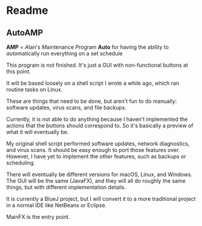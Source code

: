 # Readme

## AutoAMP

**AMP** = *A*lan's *M*aintenance *P*rogram
**Auto** for having the ability to *auto*matically run everything on a set schedule

This program is not finished. It's just a GUI with non-functional buttons at this point.

It will be based loosely on a shell script I wrote a while ago, which ran routine tasks on Linux.

These are things that need to be done, but aren't fun to do manually: software updates, virus scans, and file backups.

Currently, it is not able to do anything because I haven't implemented the actions that the buttons should correspond to.
So it's basically a preview of what it will eventually be.

My original shell script performed software updates, network diagnostics, and virus scans. It should be easy enough to port those features over. However, I have yet to implement the other features, such as backups or scheduling.

There will eventually be different versions for macOS, Linux, and Windows. The GUI will be the same (JavaFX), and they will all do roughly the same things, but with different implementation details.

It is currently a BlueJ project, but I will convert it to a more traditional project in a normal IDE like NetBeans or Eclipse.

MainFX is the entry point.
